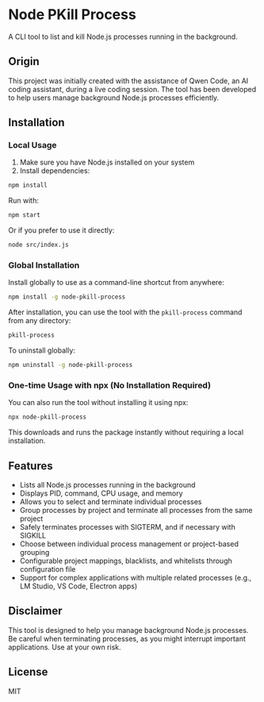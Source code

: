 # Node PKill Process

A CLI tool to list and kill Node.js processes running in the background.

## Origin

This project was initially created with the assistance of Qwen Code, an AI coding assistant, during a live coding session. The tool has been developed to help users manage background Node.js processes efficiently.

## Installation

### Local Usage
1. Make sure you have Node.js installed on your system
2. Install dependencies:

```bash
npm install
```

Run with:
```bash
npm start
```

Or if you prefer to use it directly:
```bash
node src/index.js
```

### Global Installation
Install globally to use as a command-line shortcut from anywhere:

```bash
npm install -g node-pkill-process
```

After installation, you can use the tool with the `pkill-process` command from any directory:

```bash
pkill-process
```

To uninstall globally:
```bash
npm uninstall -g node-pkill-process
```

### One-time Usage with npx (No Installation Required)
You can also run the tool without installing it using npx:

```bash
npx node-pkill-process
```

This downloads and runs the package instantly without requiring a local installation.

## Features

- Lists all Node.js processes running in the background
- Displays PID, command, CPU usage, and memory
- Allows you to select and terminate individual processes
- Group processes by project and terminate all processes from the same project
- Safely terminates processes with SIGTERM, and if necessary with SIGKILL
- Choose between individual process management or project-based grouping
- Configurable project mappings, blacklists, and whitelists through configuration file
- Support for complex applications with multiple related processes (e.g., LM Studio, VS Code, Electron apps)

## Disclaimer

This tool is designed to help you manage background Node.js processes. Be careful when terminating processes, as you might interrupt important applications. Use at your own risk.

## License

MIT